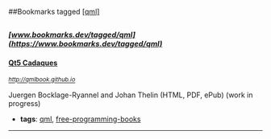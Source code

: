 ##Bookmarks tagged [[qml]](https://www.bookmarks.dev?q=[qml])

_<sup><sup>[www.bookmarks.dev/tagged/qml](https://www.bookmarks.dev/tagged/qml)</sup></sup>_
---
#### [Qt5 Cadaques](http://qmlbook.github.io)
_<sup>http://qmlbook.github.io</sup>_

Juergen Bocklage-Ryannel and Johan Thelin (HTML, PDF, ePub) (work in progress)
* **tags**: [qml](../tagged/qml.md), [free-programming-books](../tagged/free-programming-books.md)
---
